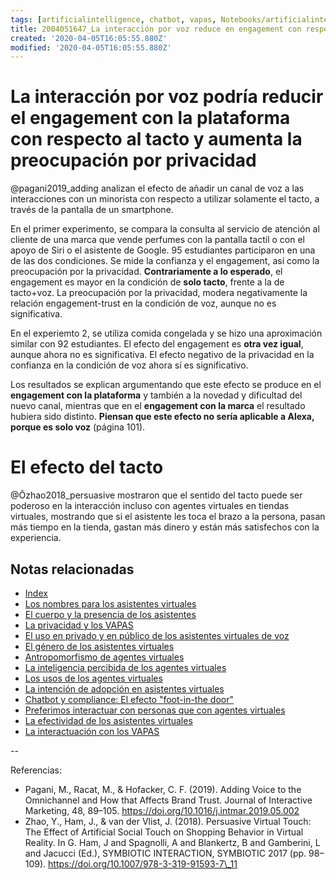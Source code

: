 ```yaml
---
tags: [artificialintelligence, chatbot, vapas, Notebooks/artificialintelligence, virtualagents, voice]
title: 2004051647_La interacción por voz reduce en engagement con respecto al tacto y aumenta la preocupación por privacidad
created: '2020-04-05T16:05:55.880Z'
modified: '2020-04-05T16:05:55.880Z'
---
```


# La interacción por voz podría reducir el engagement con la plataforma con respecto al tacto y aumenta la preocupación por privacidad

@pagani2019_adding analizan el efecto de añadir un canal de voz a las interacciones con un minorista con respecto a utilizar solamente el tacto,  a través de la pantalla de un smartphone.

En el primer experimento, se compara la consulta al servicio de atención al cliente de una marca que vende perfumes con la pantalla tactil o con el apoyo de Siri o el asistente de Google. 95 estudiantes participaron en una de las dos condiciones. Se mide la confianza y el engagement, así como la preocupación por la privacidad. **Contrariamente a lo esperado**, el engagement es mayor en la condición de **solo tacto**, frente a la de tacto+voz. La preocupación por la privacidad, modera negativamente la relación engagement-trust en la condición de voz, aunque no es significativa.

En el experiemto 2, se utiliza comida congelada y se hizo una aproximación similar con 92 estudiantes. El efecto del engagement es **otra vez igual**, aunque ahora no es significativa. El efecto negativo de la privacidad en la confianza en la condición de voz ahora sí es significativo.

Los resultados se explican argumentando que este efecto se produce en el **engagement con la plataforma** y también a la novedad y dificultad del nuevo canal, mientras que en el **engagement con la marca** el resultado hubiera sido distinto. **Piensan que este efecto no sería aplicable a Alexa, porque es solo voz** (página 101).

# El efecto del tacto

@Ôzhao2018_persuasive mostraron que el sentido del tacto puede ser poderoso en la interacción incluso con agentes virtuales en tiendas virtuales, mostrando que si el asistente les toca el brazo a la persona, pasan más tiempo en la tienda, gastan más dinero y están más satisfechos con la experiencia.


## Notas relacionadas

- [Index](_2003101705_index.md)
- [Los nombres para los asistentes virtuales](2004030718_nombresasistentesvirtuales.md)
- [El cuerpo y la presencia de los asistentes](2004040921_cuerpo_presencia_fisica_asistentes_virtuales.md)
- [La privacidad y los VAPAS](2004170957_laprivacidadylosVAPAS.md)
- [El uso en privado y en público de los asistentes virtuales de voz](2004070858_uso_privado_publico_asistentes.md)
- [El género de los asistentes virtuales](2004051710_genero_asistentes_virtuales.md)
- [Antropomorfismo de agentes virtuales](2004060734_antropomorfismo_vapas.md)
- [La inteligencia percibida de los agentes virtuales](2004060750_inteligencia_percibida_agentes_virtuales.md)
- [Los usos de los agentes virtuales](2004060821_usos_virtual_agents_sistemas_duales.md)
- [La intención de adopción en asistentes virtuales](2004060832_intencion_adopcion_agente_virtual.md)
- [Chatbot y compliance: El efecto "foot-in-the door"](2003241149_chatbots_footinthedoor_y_compliance.md)
- [Preferimos interactuar con personas que con agentes virtuales](2004041604_preferimos_comprar_personas_chatbot.md)
- [La efectividad de los asistentes virtuales](2004041632_efectividad_chatbots.md)
- [La interactuación con los VAPAS](2004210737_lainteraccionconlosvapas.md)

--

Referencias:

- Pagani, M., Racat, M., & Hofacker, C. F. (2019). Adding Voice to the Omnichannel and How that Affects Brand Trust. Journal of Interactive Marketing, 48, 89–105. https://doi.org/10.1016/j.intmar.2019.05.002
- Zhao, Y., Ham, J., & van der Vlist, J. (2018). Persuasive Virtual Touch: The Effect of Artificial Social Touch on Shopping Behavior in Virtual Reality. In G. Ham, J and Spagnolli, A and Blankertz, B and Gamberini, L and Jacucci (Ed.), SYMBIOTIC INTERACTION, SYMBIOTIC 2017 (pp. 98–109). https://doi.org/10.1007/978-3-319-91593-7\_11